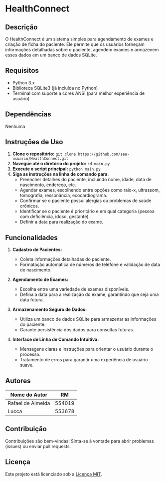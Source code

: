 # HealthConnect

## Descrição
O HealthConnect é um sistema simples para agendamento de exames e criação de ficha do paciente. Ele permite que os usuários forneçam informações detalhadas sobre o paciente, agendem exames e armazenem esses dados em um banco de dados SQLite.

## Requisitos
- Python 3.x
- Biblioteca SQLite3 (já incluída no Python)
- Terminal com suporte a cores ANSI (para melhor experiência de usuário)


## Dependências
Nenhuma

## Instruções de Uso
1. **Clone o repositório:** `git clone https://github.com/seu-usuario/HealthConnect.git`
2. **Navegue até o diretório do projeto:** `cd main.py`
3. **Execute o script principal:** `python main.py`
4. **Siga as instruções na linha de comando para:**
   - Preencher detalhes do paciente, incluindo nome, idade, data de nascimento, endereço, etc.
   - Agendar exames, escolhendo entre opções como raio-x, ultrassom, tomografia, ressonância, ecocardiograma.
   - Confirmar se o paciente possui alergias ou problemas de saúde crônicos.
   - Identificar se o paciente é prioritário e em qual categoria (pessoa com deficiência, idoso, gestante).
   - Definir a data para realização do exame.

## Funcionalidades
1. **Cadastro de Pacientes:**
   - Coleta informações detalhadas do paciente.
   - Formatação automática de números de telefone e validação de data de nascimento.

2. **Agendamento de Exames:**
   - Escolha entre uma variedade de exames disponíveis.
   - Defina a data para a realização do exame, garantindo que seja uma data futura.

3. **Armazenamento Seguro de Dados:**
   - Utiliza um banco de dados SQLite para armazenar as informações do paciente.
   - Garante persistência dos dados para consultas futuras.

4. **Interface de Linha de Comando Intuitiva:**
   - Mensagens claras e instruções para orientar o usuário durante o processo.
   - Tratamento de erros para garantir uma experiência de usuário suave.

## Autores
| Nome do Autor | RM |
|---------------|--------|
| Rafael de Almeida    | 554019 |
| Lucca    | 553678 |

## Contribuição
Contribuições são bem-vindas! Sinta-se à vontade para abrir problemas (issues) ou enviar pull requests.

## Licença
Este projeto está licenciado sob a [Licença MIT](LICENSE).
